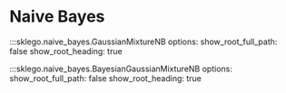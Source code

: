 # Naive Bayes

:::sklego.naive_bayes.GaussianMixtureNB
    options:
        show_root_full_path: false
        show_root_heading: true

:::sklego.naive_bayes.BayesianGaussianMixtureNB
    options:
        show_root_full_path: false
        show_root_heading: true
